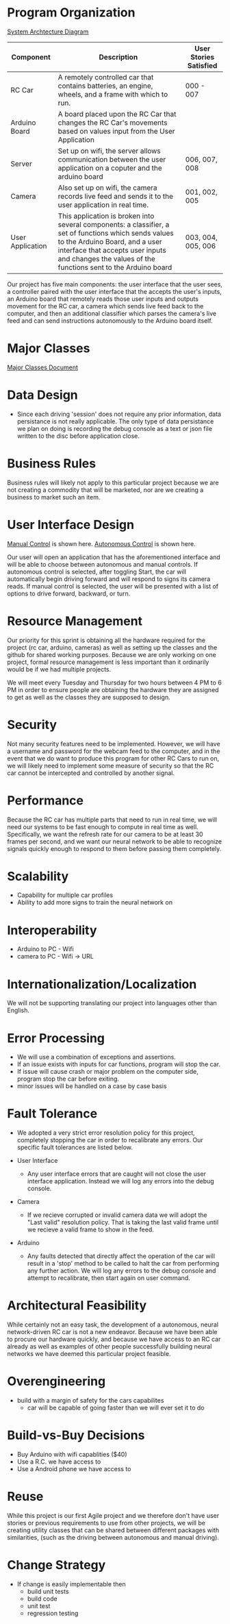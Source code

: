 # Program Organization

[System Archtecture Diagram](https://github.com/COP4331Group12/F.R.E.D./blob/master/Group%20Twelve%20Project%20System%20Architectural%20Diagram.JPG)

| Component | Description| User Stories Satisfied|
|-----------|----------------------------| ----------|
| RC Car | A remotely controlled car that contains batteries, an engine, wheels, and a frame with which to run. | 000 - 007  |
| Arduino Board | A board placed upon the RC Car that changes the RC Car's movements based on values input from the User Application| | 
| Server | Set up on wifi, the server allows communication between the user application on a coputer and the arduino board | 006, 007, 008 |
| Camera | Also set up on wifi, the camera records live feed and sends it to the user application in real time. | 001, 002, 005 |
| User Application | This application is broken into several components: a classifier, a set of functions which sends values to the Arduino Board, and a user interface that accepts user inputs and changes the values of the functions sent to the Arduino board | 003, 004, 005, 006 |

Our project has five main components: the user interface that the user sees, a controller paired with the user interface that the accepts the user's inputs, an Arduino board that remotely reads those user inputs and outputs movement for the RC car, a camera which sends live feed back to the computer, and then an additional classifier which parses the camera's live feed and can send instructions autonomously to the Arduino board itself.

# Major Classes
[Major Classes Document](https://github.com/COP4331Group12/F.R.E.D./blob/master/Markdown/MajorClasses.md)
# Data Design

* Since each driving 'session' does not require any prior information, data persistance is not really applicable. The only type of data persistance we plan on doing is recording the debug console as a text or json file written to the disc before application close.

# Business Rules
Business rules will likely not apply to this particular project because we are not creating a commodity that will be marketed, nor are we creating a business to market such an item.
# User Interface Design
[Manual Control](https://github.com/COP4331Group12/F.R.E.D./blob/master/Images/User_Interface_Car_Control.png) is shown here.
[Autonomous Control](https://github.com/COP4331Group12/F.R.E.D./blob/master/Images/User_Interface_Start_Button.png) is shown here.

Our user will open an application that has the aforementioned interface and will be able to choose between autonomous and manual controls. If autonomous control is selected, after toggling Start, the car will automatically begin driving forward and will respond to signs its camera reads. If manual control is selected, the user will be presented with a list of options to drive forward, backward, or turn.

# Resource Management
Our priority for this sprint is obtaining all the hardware required for the project (rc car, arduino, cameras) as well as setting up the classes and the github for shared working purposes. Because we are only working on one project, formal resource management is less important than it ordinarily would be if we had multiple projects.

We will meet every Tuesday and Thursday for two hours between 4 PM to 6 PM in order to ensure people are obtaining the hardware they are assigned to get as well as the classes they are supposed to design.
# Security
Not many security features need to be implemented. However, we will have a username and password for the webcam feed to the computer, and in the event that we do want to produce this program for other RC Cars to run on, we will likely need to implement some measure of security so that the RC car cannot be intercepted and controlled by another signal.

# Performance
Because the RC car has multiple parts that need to run in real time, we will need our systems to be fast enough to compute in real time as well. Specifically, we want the refresh rate for our camera to be at least 30 frames per second, and we want our neural network to be able to recognize signals quickly enough to respond to them before passing them completely.

# Scalability
* Capability for multiple car profiles
* Ability to add more signs to train the neural network on

# Interoperability
* Arduino to PC - Wifi
* camera to PC - Wifi -> URL

# Internationalization/Localization
We will not be supporting translating our project into languages other than English.

# Error Processing
* We will use a combination of exceptions and assertions.
* If an issue exists with inputs for car functions, program will stop the car.
* If issue will cause crash or major problem on the computer side, program stop the car before exiting.
* minor issues will be handled on a case by case basis
# Fault Tolerance
* We adopted a very strict error resolution policy for this project, completely stopping the  car in order to recalibrate any errors. Our specific fault tolerances are listed below.

* User Interface
    * Any user interface errors that are caught will not close the user interface application. Instead we will log any errors into the debug console.

* Camera
    * If we recieve corrupted or invalid camera data we will adopt the "Last valid" resolution policy. That is taking the last valid frame until we recieve a valid frame to show in the feed.

* Arduino
    * Any faults detected that directly affect the operation of the car will result in a 'stop' method to be called to halt the car from performing any further action. We will log any errors to the debug console and attempt to recalibrate, then start again on user command.

# Architectural Feasibility
While certainly not an easy task, the development of a autonomous, neural network-driven RC car is not a new endeavor. Because we have been able to procure our hardware quickly, and because we have access to an RC car already as well as examples of other people successfully building neural networks we have deemed this particular project feasible.
 
# Overengineering
* build with a margin of safety for the cars capabilites 
  * car will be capable of going faster than we will ever set it to do

# Build-vs-Buy Decisions
* Buy Arduino with wifi capablities ($40)
* Use a R.C. we have access to
* Use a Android phone we have access to

# Reuse
While this project is our first Agile project and we therefore don't have user stories or previous requirements to use from other projects, we will be creating utility classes that can be shared between different packages with similarities, (such as the driving between autonomous and manual driving).

# Change Strategy
* If change is easily implementable then 
  * build unit tests
  * build code
  * unit test
  * regression testing
